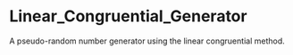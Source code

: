 Linear_Congruential_Generator
=============================

A pseudo-random number generator using the linear congruential method.
